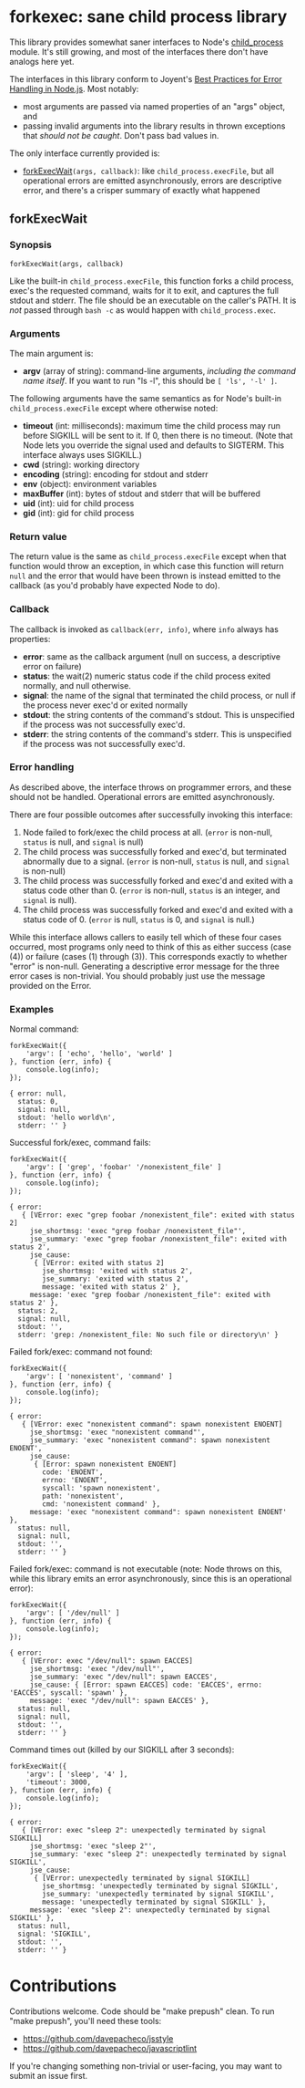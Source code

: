 # forkexec: sane child process library

This library provides somewhat saner interfaces to Node's
[child_process](https://nodejs.org/api/child_process.html) module.  It's still
growing, and most of the interfaces there don't have analogs here yet.

The interfaces in this library conform to Joyent's [Best Practices for Error
Handling in Node.js](http://www.joyent.com/developers/node/design/errors).  Most
notably:

* most arguments are passed via named properties of an "args" object, and
* passing invalid arguments into the library results in thrown exceptions that
  _should not be caught_.  Don't pass bad values in.

The only interface currently provided is:

* [forkExecWait](#forkexecwait)`(args, callback)`: like
  `child_process.execFile`, but all operational errors are emitted
  asynchronously, errors are descriptive error, and there's a crisper summary of
  exactly what happened

## forkExecWait

### Synopsis

    forkExecWait(args, callback)

Like the built-in `child_process.execFile`, this function forks a child process,
exec's the requested command, waits for it to exit, and captures the full stdout
and stderr.  The file should be an executable on the caller's PATH.  It is
_not_ passed through `bash -c` as would happen with `child_process.exec`.

### Arguments

The main argument is:

* **argv** (array of string): command-line arguments, _including the command
  name itself_.  If you want to run "ls -l", this should be `[ 'ls', '-l' ]`.

The following arguments have the same semantics as for Node's built-in
`child_process.execFile` except where otherwise noted:

* **timeout** (int: milliseconds): maximum time the child process may run before
  SIGKILL will be sent to it.  If 0, then there is no timeout.  (Note that Node
  lets you override the signal used and defaults to SIGTERM.  This interface
  always uses SIGKILL.)
* **cwd** (string): working directory
* **encoding** (string): encoding for stdout and stderr
* **env** (object): environment variables
* **maxBuffer** (int): bytes of stdout and stderr that will be buffered
* **uid** (int): uid for child process
* **gid** (int): gid for child process

### Return value

The return value is the same as `child_process.execFile` except when that
function would throw an exception, in which case this function will return
`null` and the error that would have been thrown is instead emitted to the
callback (as you'd probably have expected Node to do).

### Callback

The callback is invoked as `callback(err, info)`, where `info` always has
properties:

* **error**: same as the callback argument (null on success, a descriptive error
  on failure)
* **status**: the wait(2) numeric status code if the child process exited
  normally, and null otherwise.
* **signal**: the name of the signal that terminated the child process, or null
  if the process never exec'd or exited normally
* **stdout**: the string contents of the command's stdout.  This is unspecified
  if the process was not successfully exec'd.
* **stderr**: the string contents of the command's stderr.  This is unspecified
  if the process was not successfully exec'd.

### Error handling

As described above, the interface throws on programmer errors, and these should
not be handled.  Operational errors are emitted asynchronously.

There are four possible outcomes after successfully invoking this interface:

1. Node failed to fork/exec the child process at all.
   (`error` is non-null, `status` is null, and `signal` is null)
2. The child process was successfully forked and exec'd, but terminated
   abnormally due to a signal.
   (`error` is non-null, `status` is null, and `signal` is non-null)
3. The child process was successfully forked and exec'd and exited
   with a status code other than 0.
   (`error` is non-null, `status` is an integer, and `signal` is null).
4. The child process was successfully forked and exec'd and exited with
   a status code of 0.
   (`error` is null, `status` is 0, and `signal` is null.)

While this interface allows callers to easily tell which of these four cases
occurred, most programs only need to think of this as either success (case (4))
or failure (cases (1) through (3)).  This corresponds exactly to whether "error"
is non-null.  Generating a descriptive error message for the three error cases
is non-trivial.  You should probably just use the message provided on the Error.

### Examples

Normal command:

    forkExecWait({
        'argv': [ 'echo', 'hello', 'world' ]
    }, function (err, info) {
        console.log(info);
    });

    { error: null,
      status: 0,
      signal: null,
      stdout: 'hello world\n',
      stderr: '' }

Successful fork/exec, command fails:

    forkExecWait({
        'argv': [ 'grep', 'foobar' '/nonexistent_file' ]
    }, function (err, info) {
        console.log(info);
    });

    { error: 
       { [VError: exec "grep foobar /nonexistent_file": exited with status 2]
         jse_shortmsg: 'exec "grep foobar /nonexistent_file"',
         jse_summary: 'exec "grep foobar /nonexistent_file": exited with status 2',
         jse_cause: 
          { [VError: exited with status 2]
            jse_shortmsg: 'exited with status 2',
            jse_summary: 'exited with status 2',
            message: 'exited with status 2' },
         message: 'exec "grep foobar /nonexistent_file": exited with status 2' },
      status: 2,
      signal: null,
      stdout: '',
      stderr: 'grep: /nonexistent_file: No such file or directory\n' }

Failed fork/exec: command not found:

    forkExecWait({
        'argv': [ 'nonexistent', 'command' ]
    }, function (err, info) {
        console.log(info);
    });

    { error: 
       { [VError: exec "nonexistent command": spawn nonexistent ENOENT]
         jse_shortmsg: 'exec "nonexistent command"',
         jse_summary: 'exec "nonexistent command": spawn nonexistent ENOENT',
         jse_cause: 
          { [Error: spawn nonexistent ENOENT]
            code: 'ENOENT',
            errno: 'ENOENT',
            syscall: 'spawn nonexistent',
            path: 'nonexistent',
            cmd: 'nonexistent command' },
         message: 'exec "nonexistent command": spawn nonexistent ENOENT' },
      status: null,
      signal: null,
      stdout: '',
      stderr: '' }

Failed fork/exec: command is not executable (note: Node throws on this, while
this library emits an error asynchronously, since this is an operational error):

    forkExecWait({
        'argv': [ '/dev/null' ]
    }, function (err, info) {
        console.log(info);
    });

    { error: 
       { [VError: exec "/dev/null": spawn EACCES]
         jse_shortmsg: 'exec "/dev/null"',
         jse_summary: 'exec "/dev/null": spawn EACCES',
         jse_cause: { [Error: spawn EACCES] code: 'EACCES', errno: 'EACCES', syscall: 'spawn' },
         message: 'exec "/dev/null": spawn EACCES' },
      status: null,
      signal: null,
      stdout: '',
      stderr: '' }

Command times out (killed by our SIGKILL after 3 seconds):

    forkExecWait({
        'argv': [ 'sleep', '4' ],
        'timeout': 3000,
    }, function (err, info) {
        console.log(info);
    });

    { error: 
       { [VError: exec "sleep 2": unexpectedly terminated by signal SIGKILL]
         jse_shortmsg: 'exec "sleep 2"',
         jse_summary: 'exec "sleep 2": unexpectedly terminated by signal SIGKILL',
         jse_cause: 
          { [VError: unexpectedly terminated by signal SIGKILL]
            jse_shortmsg: 'unexpectedly terminated by signal SIGKILL',
            jse_summary: 'unexpectedly terminated by signal SIGKILL',
            message: 'unexpectedly terminated by signal SIGKILL' },
         message: 'exec "sleep 2": unexpectedly terminated by signal SIGKILL' },
      status: null,
      signal: 'SIGKILL',
      stdout: '',
      stderr: '' }

# Contributions

Contributions welcome.  Code should be "make prepush" clean.  To run "make
prepush", you'll need these tools:

* https://github.com/davepacheco/jsstyle
* https://github.com/davepacheco/javascriptlint

If you're changing something non-trivial or user-facing, you may want to submit
an issue first.
